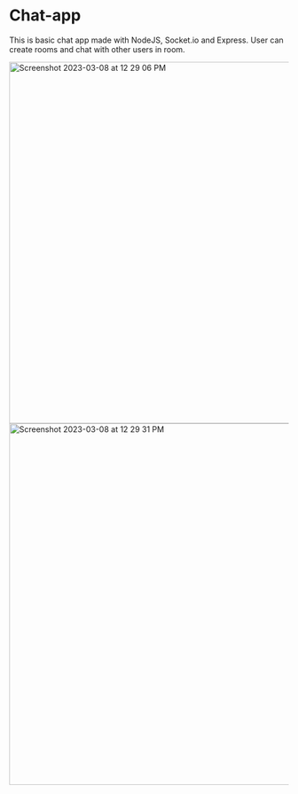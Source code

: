 # Chat-app

This is basic chat app made with NodeJS, Socket.io and Express. User can create rooms and chat with other users in room.

<img width="652" alt="Screenshot 2023-03-08 at 12 29 06 PM" src="https://user-images.githubusercontent.com/62326316/223641645-8575de78-0ec2-4048-bb66-922e35696b38.png">
<img width="652" alt="Screenshot 2023-03-08 at 12 29 31 PM" src="https://user-images.githubusercontent.com/62326316/223641666-3ff00e2b-1df9-4701-bea2-80d8f0314fd5.png">
